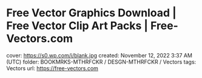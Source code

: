 # Free Vector Graphics Download | Free Vector Clip Art Packs | Free-Vectors.com

cover: https://s0.wp.com/i/blank.jpg
created: November 12, 2022 3:37 AM (UTC)
folder: BOOKMRKS-MTHRFCKR / DESGN-MTHRFCKR / Vectors
tags: Vectors
url: https://free-vectors.com